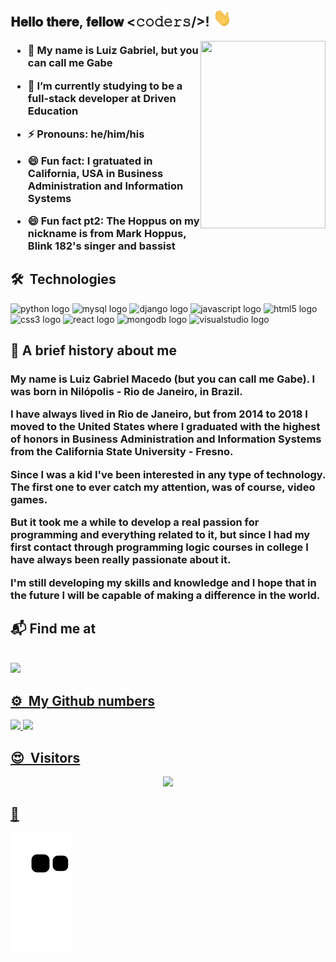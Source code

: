 <h2> 𝐇𝐞𝐥𝐥𝐨 𝐭𝐡𝐞𝐫𝐞, 𝐟𝐞𝐥𝐥𝐨𝐰 <𝚌𝚘𝚍𝚎𝚛𝚜/>! <img src="https://raw.githubusercontent.com/ABSphreak/ABSphreak/master/gifs/Hi.gif" width="30px"></h2>
<img align='right' src='https://github.com/gabrielhoppus/pythoncodigos/blob/main/d4tcudg-cd11004f-dca1-48c9-bcc2-8c40aa03e6fd.gif' width='200"' height='300"'>

<h3>
  
- 👋 My name is Luiz Gabriel, but you can call me Gabe 
  
- 🌱 I’m currently studying to be a full-stack developer at Driven Education
  
- ⚡ Pronouns: he/him/his
  
- 😄 Fun fact: I gratuated in California, USA in Business Administration and Information Systems
  
- 😄 Fun fact pt2: The Hoppus on my nickname is from Mark Hoppus, Blink 182's singer and bassist
  
<!--- 🔭 Check out my portfolio: https://linktr.ee/gabrielhoppus -->
</h3>


## 🛠 &nbsp;Technologies

<div align="left">
  <img src="https://cdn.jsdelivr.net/gh/devicons/devicon/icons/python/python-original.svg" height="40" width="52" alt="python logo"  />
  <img src="https://cdn.jsdelivr.net/gh/devicons/devicon/icons/mysql/mysql-original.svg" height="40" width="52" alt="mysql logo"  />
  <img src="https://cdn.jsdelivr.net/gh/devicons/devicon/icons/django/django-plain.svg" height="40" width="52" alt="django logo"  />
  <img src="https://cdn.jsdelivr.net/gh/devicons/devicon/icons/javascript/javascript-original.svg" height="40" width="52" alt="javascript logo"  />
  <img src="https://cdn.jsdelivr.net/gh/devicons/devicon/icons/html5/html5-original.svg" height="40" width="52" alt="html5 logo"  />
  <img src="https://cdn.jsdelivr.net/gh/devicons/devicon/icons/css3/css3-original.svg" height="40" width="52" alt="css3 logo"  />
  <img src="https://cdn.jsdelivr.net/gh/devicons/devicon/icons/react/react-original.svg" height="40" width="52" alt="react logo" />
  <img src="https://cdn.jsdelivr.net/gh/devicons/devicon/icons/mongodb/mongodb-original.svg" height="40" width="52" alt="mongodb logo" />
  <img src="https://cdn.jsdelivr.net/gh/devicons/devicon/icons/visualstudio/visualstudio-plain.svg" height="40" width="52" alt="visualstudio logo"  />
</div>

## 📖 A brief history about me 
<h3>My name is Luiz Gabriel Macedo (but you can call me Gabe). I was born in Nilópolis - Rio de Janeiro, in Brazil.   

  I have always lived in Rio de Janeiro, but from 2014 to 2018 I moved to the United States where I graduated with the highest of honors in Business Administration and Information Systems from the California State University - Fresno.
  
Since I was a kid I've been interested in any type of technology. The first one to ever catch my attention, was of course, video games. 

But it took me a while to develop a real passion for programming and everything related to it, but since I had my first contact through programming logic courses in college I have always been really passionate about it. 

I'm still developing my skills and knowledge and I hope that in the future I will be capable of making a difference in the world. <h3>

## 📬 Find me at  
<br>
<a href="https://www.linkedin.com/in/luiz-gabriel-macedo/" target="_blank"><img src="https://img.shields.io/badge/LinkedIn-0077B5?style=for-the-badge&logo=linkedin&logoColor=white" width="120"/>

## ⚙️ &nbsp;My Github numbers
<div>
  <img height="160em" src="https://github-readme-stats.vercel.app/api?username=gabrielhoppus&show_icons=true&theme=dracula"/>
  <img height="160em" src="https://github-readme-stats.vercel.app/api/top-langs/?username=gabrielhoppus&layout=compact&langs_count=7&theme=dracula"/>
</div>

##  :heart_eyes: &nbsp;Visitors  
  
  
<div align="center">
  <img src="https://profile-counter.glitch.me/gabrielhoppus/count.svg?"  />
</div>

###

## :snake:
  
![Snake animation](https://github.com/gabrielhoppus/gabrielhoppus/blob/output/github-contribution-grid-snake.svg)


###
